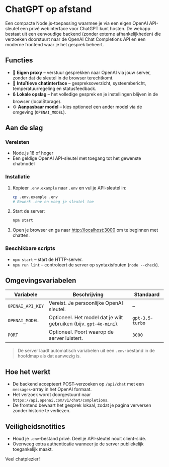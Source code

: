 # ChatGPT op afstand

Een compacte Node.js-toepassing waarmee je via een eigen OpenAI API-sleutel een privé webinterface voor ChatGPT kunt hosten. De webapp bestaat uit een eenvoudige backend (zonder externe afhankelijkheden) die verzoeken doorstuurt naar de OpenAI Chat Completions API en een moderne frontend waar je het gesprek beheert.

## Functies

- 📡 **Eigen proxy** – verstuur gesprekken naar OpenAI via jouw server, zonder dat de sleutel in de browser terechtkomt.
- 💬 **Intuïtieve chatinterface** – gespreksoverzicht, systeembericht, temperatuurregeling en statusfeedback.
- 🔒 **Lokale opslag** – het volledige gesprek en je instellingen blijven in de browser (localStorage).
- ⚙️ **Aanpasbaar model** – kies optioneel een ander model via de omgeving (`OPENAI_MODEL`).

## Aan de slag

### Vereisten

- Node.js 18 of hoger
- Een geldige OpenAI API-sleutel met toegang tot het gewenste chatmodel

### Installatie

1. Kopieer `.env.example` naar `.env` en vul je API-sleutel in:

   ```bash
   cp .env.example .env
   # Bewerk .env en voeg je sleutel toe
   ```

2. Start de server:

   ```bash
   npm start
   ```

3. Open je browser en ga naar <http://localhost:3000> om te beginnen met chatten.

### Beschikbare scripts

- `npm start` – start de HTTP-server.
- `npm run lint` – controleert de server op syntaxisfouten (`node --check`).

## Omgevingsvariabelen

| Variabele        | Beschrijving                                                                 | Standaard         |
| ---------------- | ----------------------------------------------------------------------------- | ----------------- |
| `OPENAI_API_KEY` | Vereist. Je persoonlijke OpenAI sleutel.                                      | –                 |
| `OPENAI_MODEL`   | Optioneel. Het model dat je wilt gebruiken (bijv. `gpt-4o-mini`).             | `gpt-3.5-turbo`   |
| `PORT`           | Optioneel. Poort waarop de server luistert.                                   | `3000`            |

> De server laadt automatisch variabelen uit een `.env`-bestand in de hoofdmap als dat aanwezig is.

## Hoe het werkt

- De backend accepteert POST-verzoeken op `/api/chat` met een `messages`-array in het OpenAI formaat.
- Het verzoek wordt doorgestuurd naar `https://api.openai.com/v1/chat/completions`.
- De frontend bewaart het gesprek lokaal, zodat je pagina verversen zonder historie te verliezen.

## Veiligheidsnotities

- Houd je `.env`-bestand privé. Deel je API-sleutel nooit client-side.
- Overweeg extra authenticatie wanneer je de server publiekelijk toegankelijk maakt.

Veel chatplezier!
